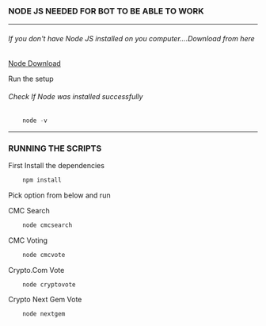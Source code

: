 ### NODE JS NEEDED FOR BOT TO BE ABLE TO WORK

---

###### If you don't have Node JS installed on you computer....Download from here

[Node Download](https://nodejs.org/en/)

Run the setup

###### Check If Node was installed successfully

```powershell
    node -v
```

---

### RUNNING THE SCRIPTS

First Install the dependencies

```powershell
    npm install
```

Pick option from below and run

CMC Search

```powershell
    node cmcsearch
```

CMC Voting

```powershell
    node cmcvote
```

Crypto.Com Vote

```powershell
    node cryptovote
```

Crypto Next Gem Vote

```powershell
    node nextgem
```